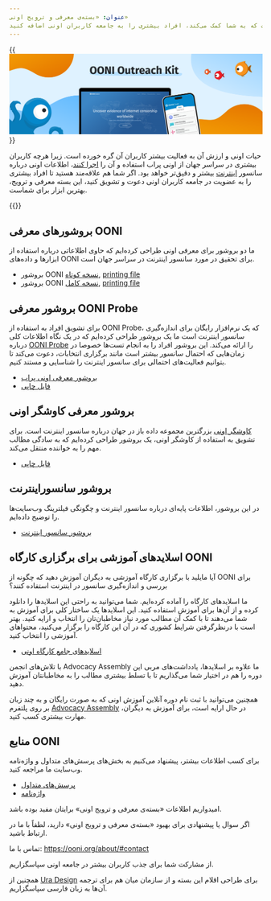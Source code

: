 ```yaml
---
عنوان: «بسته‌ی معرفی و ترویج اونی»
توضیحات: «بسته‌ی معرفی و ترویج اونی» همانطور که از نامش پیداست، ابزاری است که به شما کمک می‌‌کند، افراد بیشتری را به جامعه کاربران اونی اضافه کنید.
---
```


{{<img src="images/image1.png" title="عُدة التوعية لـ OONI" alt="عُدة التوعية لـ OONI">}}

حیات اونی و ارزش آن به فعالیت بیشتر کاربران آن گره خورده است. زیرا هرچه کاربران بیشتری در سراسر جهان از اونی پراب  استفاده و آن را [اجرا کنند](https://ooni.org/install/)، اطلاعات اونی درباره سانسور [اینترنت](https://ooni.org/data) بیشتر و دقیق‌تر خواهد بود. 
اگر شما هم علاقه‌مند هستید تا افراد بیشتری را به عضویت در جامعه کاربران اونی دعوت و تشویق کنید، این بسته معرفی و ترویج،‌ بهترین ابزار برای شماست.

{{<table-of-contents>}}
## بروشورهای معرفی OONI

ما دو بروشور برای معرفی اونی طراحی کرده‌ایم که حاوی اطلاعاتی درباره استفاده از ابزارها و داده‌های OONI برای تحقیق در مورد سانسور اینترنت در سراسر جهان است.

* بروشور OONI [نسخه کوتاه](<./files/FA/OONI Short Brochure for printing FA.pdf>), [printing file](<./files/FA/Short Brochure A4 2F FA.indd>)
* بروشور OONI [نسخه کامل](<./files/FA/OONI Long Brochure for printing FA.pdf>), [printing file](<./files/FA/Long Brochure A5 booklet FA.indd>)

## بروشور معرفی OONI Probe

برای تشویق افراد به استفاده از OONI Probe، که یک نرم‌افزار رایگان برای اندازه‌گیری سانسور اینترنت است ما یک بروشور طراحی‌ کرده‌ایم که در یک نگاه اطلاعات کلی درباره [OONI Probe](https://ooni.org/install/) را ارائه می‌کند. این بروشور افراد را به انجام تست‌ها خصوصا در زمان‌هایی که احتمال سانسور بیشتر است مانند برگزاری انتخابات، دعوت می‌کند تا بتوانیم فعالیت‌های احتمالی برای سانسور اینترنت را شناسایی و مستند کنیم.

* [بروشور معرفی اونی پراب](<./files/FA/OONI Probe Fact Sheet for printing FA.pdf>)
* [فایل چاپی](<./files/FA/OONI Probe Fact Sheet A5 back and front FA.indd>)

## بروشور معرفی کاوشگر اونی

[کاوشگر اونی](https://explorer.ooni.org/fa/) بزرگترین مجموعه داده باز در جهان درباره سانسور اینترنت است. برای تشویق به استفاده از کاوشگر اونی، یک بروشور طراحی کرده‌ایم که به سادگی مطالب مهم را به خواننده منتقل می‌کند.

* [فایل چاپی](<./files/FA/OONI Explorer Fact Sheet A5 back and front FA.indd>)

## بروشور سانسوراینترنت
 
در این بروشور، اطلاعات پایه‌ای درباره سانسور اینترنت و چگونگی فیلترینگ وب‌سایت‌ها را توضیح داده‌ایم.

* [بروشور سانسور اینترنت](<./files/FA/Internet Censorship Fact Sheet for printing FA.pdf>)

## اسلایدهای آموزشی برای برگزاری کارگاه OONI

آیا مایلید با برگزاری کارگاه آموزشی به دیگران آموزش دهید که چگونه از OONI برای بررسی و اندازه‌گیری سانسور در اینترنت استفاده کنند؟

ما اسلایدهای کارگاه را آماده کرده‌ایم. شما می‌توانید به راحتی این اسلایدها را دانلود کرده و از آن‌ها برای آموزش استفاده کنید. این اسلایدها یک ساختار کلی برای آموزش به شما می‌دهند تا با کمک آن مطالب مورد نیاز مخاطبان‌تان را انتخاب و ارایه کنید. بهتر است با درنظرگرفتن شرایط کشوری که در آن این کارگاه را برگزار می‌کنید، محتواهای آموزشی را انتخاب کنید.

* [اسلایدهای جامع کارگاه‌ اونی](https://docs.google.com/presentation/d/1c55ix7Bh9hu3EQiRG5TC1qjczJnZbG_K1PCBAkCfNdA/edit?usp=sharing)

با تلاش‌های انجمن Advocacy Assembly ما علاوه بر اسلایدها، یادداشت‌های مربی این دوره را هم در اختیار شما می‌گذاریم تا با تسلط بیشتری مطالب را به مخاطبانتان آموزش دهید.

همچنین می‌توانید با ثبت نام دوره آنلاین آموزش اونی که به صورت رایگان و به چند زبان بر روی پلتفرم [Advocacy Assembly](https://advocacyassembly.org/fa/courses/63/#/chapter/1/lesson/1) در حال ارایه است، برای آموزش به دیگران، مهارت بیشتری کسب کنید.

## منابع OONI

برای کسب اطلاعات بیشتر، پیشنهاد می‌کنیم به بخش‌های پرسش‌های متداول و واژه‌نامه وب‌سایت ما مراجعه کنید.

* [پرسش‌های متداول](https://ooni.org/fa/support/faq/)
* [واژه‌نامه](https://ooni.org/fa/support/glossary/)


امیدواریم اطلاعات «بسته‌ی معرفی و ترویج اونی» برایتان مفید بوده باشد.

اگر سوال یا پیشنهادی برای بهبود «بسته‌ی معرفی و ترویج اونی» دارید، لطفاً با ما در ارتباط باشید.

تماس با ما: https://ooni.org/about/#contact

از مشارکت شما برای جذب کاربران بیشتر در جامعه اونی سپاسگزاریم. 

همچنین از [Ura Design](https://ura.design/) برای طراحی اقلام این بسته و از سازمان میان هم برای ترجمه آن‌ها به زبان فارسی سپاسگزاریم.

